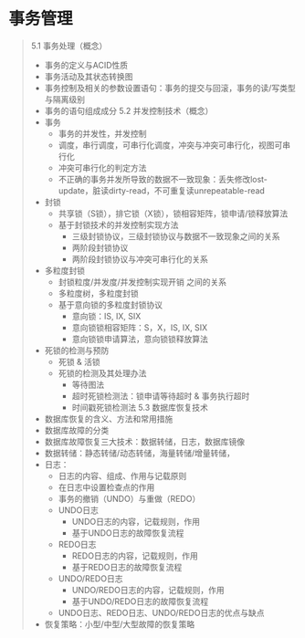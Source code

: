 # 事务管理

> 5.1	事务处理（概念）
> * 事务的定义与ACID性质
> * 事务活动及其状态转换图
> * 事务控制及相关的参数设置语句：事务的提交与回滚，事务的读/写类型与隔离级别
> * 事务的语句组成成分
> 5.2	并发控制技术（概念）
> * 事务
>   * 事务的并发性，并发控制
>   * 调度，串行调度，可串行化调度，冲突与冲突可串行化，视图可串行化
>   * 冲突可串行化的判定方法
>   * 不正确的事务并发所导致的数据不一致现象：丢失修改lost-update，脏读dirty-read，不可重复读unrepeatable-read
> * 封锁
>   * 共享锁（S锁），排它锁（X锁），锁相容矩阵，锁申请/锁释放算法
>   * 基于封锁技术的并发控制实现方法
>       * 三级封锁协议，三级封锁协议与数据不一致现象之间的关系
>       * 两阶段封锁协议
>       * 两阶段封锁协议与冲突可串行化的关系
> * 多粒度封锁
>   * 封锁粒度/并发度/并发控制实现开销 之间的关系
>   * 多粒度树，多粒度封锁
>   * 基于意向锁的多粒度封锁协议
>       * 意向锁：IS, IX, SIX
>       * 意向锁锁相容矩阵：S，X，IS, IX, SIX
>       * 意向锁锁申请算法，意向锁锁释放算法
> * 死锁的检测与预防
>   * 死锁 & 活锁
>   * 死锁的检测及其处理办法
>       * 等待图法
>       * 超时死锁检测法：锁申请等待超时 & 事务执行超时
>       * 时间戳死锁检测法
> 5.3	数据库恢复技术
> * 数据库恢复的含义、方法和常用措施
> * 数据库故障的分类
> * 数据库故障恢复三大技术：数据转储，日志，数据库镜像
> * 数据转储：静态转储/动态转储，海量转储/增量转储，
> * 日志：
>   * 日志的内容、组成、作用与记载原则
>   * 在日志中设置检查点的作用
>   * 事务的撤销（UNDO）与重做（REDO）
>   * UNDO日志
>       * UNDO日志的内容，记载规则，作用
>       * 基于UNDO日志的故障恢复流程
>   * REDO日志
>       * REDO日志的内容，记载规则，作用
>       * 基于REDO日志的故障恢复流程
>   * UNDO/REDO日志
>       * UNDO/REDO日志的内容，记载规则，作用
>       * 基于UNDO/REDO日志的故障恢复流程
>   * UNDO日志、REDO日志、UNDO/REDO日志的优点与缺点
> * 恢复策略：小型/中型/大型故障的恢复策略




